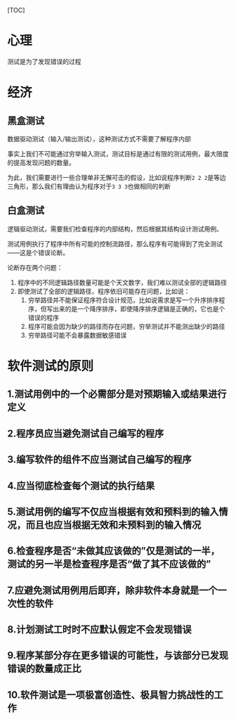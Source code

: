 [TOC]

# 心理
测试是为了发现错误的过程

# 经济
## 黑盒测试
数据驱动测试（输入/输出测试），这种测试方式不需要了解程序内部

事实上我们不可能通过穷举输入测试，测试目标是通过有限的测试用例，最大限度的提高发现问题的数量。

为此，我们需要进行一些合理单非无懈可击的假设，比如说程序判断`2 2 2`是等边三角形，那么我们有理由认为程序对于`3 3 3`也做相同的判断

## 白盒测试
逻辑驱动测试，需要我们检查程序的内部结构，然后根据其结构设计测试用例。

测试用例执行了程序中所有可能的控制流路径，那么程序有可能得到了完全测试——这是个错误论断。

论断存在两个问题：
1. 程序中的不同逻辑路径数量可能是个天文数字，我们难以测试全部的逻辑路径
2. 即使测试了全部的逻辑路径，程序依旧可能存在问题，比如说：
    1. 穷举路径并不能保证程序符合设计规范，比如说需求是写一个升序排序程序，但写出来的是一个降序排序，即使降序排序逻辑是正确的，它也是个错误的程序
    2. 程序可能会因为缺少的路径而存在问题，穷举测试并不能测出缺少的路径
    3. 穷举路径可能不会暴露数据敏感错误

# 软件测试的原则
## 1.测试用例中的一个必需部分是对预期输入或结果进行定义
## 2.程序员应当避免测试自己编写的程序
## 3.编写软件的组件不应当测试自己编写的程序
## 4.应当彻底检查每个测试的执行结果
## 5.测试用例的编写不仅应当根据有效和预料到的输入情况，而且也应当根据无效和未预料到的输入情况
## 6.检查程序是否“未做其应该做的”仅是测试的一半，测试的另一半是检查程序是否“做了其不应该做的”
## 7.应避免测试用例用后即弃，除非软件本身就是一个一次性的软件
## 8.计划测试工时时不应默认假定不会发现错误
## 9.程序某部分存在更多错误的可能性，与该部分已发现错误的数量成正比
## 10.软件测试是一项极富创造性、极具智力挑战性的工作